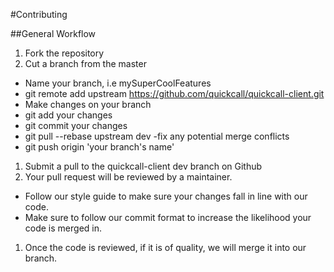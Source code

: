 #Contributing

##General Workflow

1. Fork the repository
1. Cut a branch from the master
  - Name your branch, i.e mySuperCoolFeatures
  - git remote add upstream https://github.com/quickcall/quickcall-client.git
  - Make changes on your branch
  - git add your changes
  - git commit your changes
  - git pull --rebase upstream dev
    -fix any potential merge conflicts
  - git push origin 'your branch's name'
1. Submit a pull to the quickcall-client dev branch on Github
1. Your pull request will be reviewed by a maintainer.
  - Follow our style guide to make sure your changes fall in line with our code.
  - Make sure to follow our commit format to increase the likelihood your code is merged in.
1. Once the code is reviewed, if it is of quality, we will merge it into our branch.